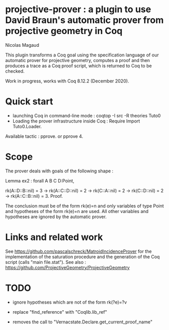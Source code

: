 # projective-prover : a plugin to use David Braun's automatic prover from projective geometry in Coq

Nicolas Magaud

This plugin transforms a Coq goal using the specification language of our automatic prover for projective geometry, computes a proof and then produces a trace as a Coq proof script, which is returned to Coq to be checked.

Work in progress, works with Coq 8.12.2 (December 2020).

# Quick start
- launching Coq in command-line mode : coqtop -I src -R theories Tuto0
- Loading the prover infrastructure inside Coq : Require Import Tuto0.Loader.

Available tactic : pprove. or pprove 4.

# Scope

The prover deals with goals of the following shape :

Lemma ex2 : forall A B C D:Point,<p>
    rk(A::D::B::nil) = 3 ->
    rk(A::C::D::nil) = 2 ->
    rk(C::A::nil) = 2 ->
    rk(C::D::nil) = 2 ->
    rk(A::C::B::nil) = 3.
Proof.

The conclusion must be of the form rk(e)=n and only variables of type Point and hypotheses of the form rk(e)=n are used. All other variables and hypotheses are ignored by the automatic prover.


# Links and related work
See https://github.com/pascalschreck/MatroidIncidenceProver for the implementation of the saturation procedure and the generation of the Coq script (calls "main file.stat").
See also : https://github.com/ProjectiveGeometry/ProjectiveGeometry


# TODO
- ignore hypotheses which are not of the form rk(?e)=?v

- replace "find_reference" with "Coqlib.lib_ref"

- removes the call to "Vernacstate.Declare.get_current_proof_name"